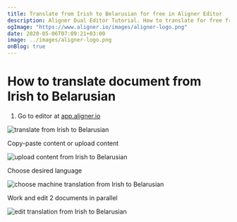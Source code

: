```yaml
---
title: Translate from Irish to Belarusian for free in Aligner Editor
description: Aligner Dual Editor Tutorial. How to translate for free from Irish to Belarusian. Aligner is multilingual document management platform. 
ogImage: "https://www.aligner.io/images/aligner-logo.png"
date: 2020-05-06T07:09:21+03:00
image: ../images/aligner-logo.png
onBlog: true
---
```


# How to translate document from Irish to Belarusian

1. Go to editor at [app.aligner.io](https://app.aligner.io "Aligner App web page")

![translate from Irish to Belarusian](../aligner-blank-editor.png "translate from Irish to Belarusian")

Copy-paste content or upload content

![upload content from Irish to Belarusian](../aligner-uploaded-document.png "upload content from Irish to Belarusian")

Choose desired language

![choose machine translation from Irish to Belarusian](../aligner-language-dropdown.png "choose machine translation from Irish to Belarusian")

Work and edit 2 documents in parallel

![edit translation from Irish to Belarusian](../aligner-double-sitded-editor.png "edit translation from Irish to Belarusian")

